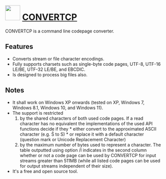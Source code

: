 # <img src="https://a.fsdn.com/allura/p/convertcp/icon?1627231116?&amp;w=90" width="48" height="48"/> [CONVERTCP](https://chocolatey.org/packages/convertcp)

CONVERTCP is a command line codepage converter.

## Features

- Converts stream or file character encodings.
- Fully supports charsets such as single-byte code pages, UTF-8, UTF-16 LE/BE, UTF-32 LE/BE, and EBCDIC.
- Is designed to process big files also.

## Notes

- It shall work on Windows XP onwards (tested on XP, Windows 7, Windows 8.1, Windows 10, and Windows 11).
- The support is restricted
  1. by the shared characters of both used code pages. If a read character has no equivalent the implementations of the used API functions decide if they * either convert to the approximated ASCII character (e.g. Š to S) * or replace it with a default character (question mark or Unicode Replacement Character)
  2. by the maximum number of bytes used to represent a character. The table outputted using option /l indicates in the second column whether or not a code page can be used by CONVERTCP for input streams greater than 511MB (while all listed code pages can be used for output streams independent of their size).
- It's a free and open source tool.
